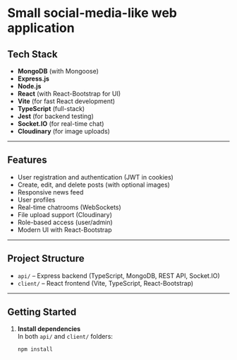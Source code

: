# Small social-media-like web application

## Tech Stack

- **MongoDB** (with Mongoose)
- **Express.js**
- **Node.js**
- **React** (with React-Bootstrap for UI)
- **Vite** (for fast React development)
- **TypeScript** (full-stack)
- **Jest** (for backend testing)
- **Socket.IO** (for real-time chat)
- **Cloudinary** (for image uploads)

---

## Features

- User registration and authentication (JWT in cookies)
- Create, edit, and delete posts (with optional images)
- Responsive news feed
- User profiles
- Real-time chatrooms (WebSockets)
- File upload support (Cloudinary)
- Role-based access (user/admin)
- Modern UI with React-Bootstrap

---

## Project Structure

- `api/` – Express backend (TypeScript, MongoDB, REST API, Socket.IO)
- `client/` – React frontend (Vite, TypeScript, React-Bootstrap)

---

## Getting Started

1. **Install dependencies**  
   In both `api/` and `client/` folders:
   ```sh
   npm install
   ```
